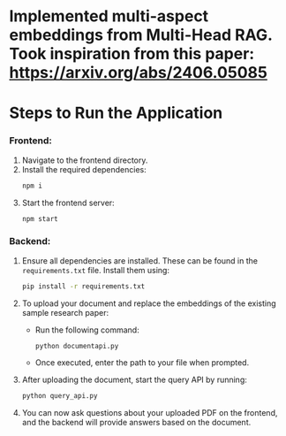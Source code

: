 

# Implemented multi-aspect embeddings from Multi-Head RAG. Took inspiration from this paper: https://arxiv.org/abs/2406.05085 
# Steps to Run the Application

### Frontend:
1. Navigate to the frontend directory.
2. Install the required dependencies:
    ```bash
    npm i
    ```
3. Start the frontend server:
    ```bash
    npm start
    ```

### Backend:
1. Ensure all dependencies are installed. These can be found in the `requirements.txt` file. Install them using:
    ```bash
    pip install -r requirements.txt
    ```
2. To upload your document and replace the embeddings of the existing sample research paper:
    - Run the following command:
      ```bash
      python documentapi.py
      ```
    - Once executed, enter the path to your file when prompted.

3. After uploading the document, start the query API by running:
    ```bash
    python query_api.py
    ```

4. You can now ask questions about your uploaded PDF on the frontend, and the backend will provide answers based on the document.
